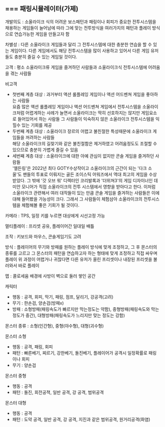 ===
패링시뮬레이터(가제)
---
개발의도 : 소울라이크 식의 어려운 보스패턴과 패링이나 회피가 중요한 전투시스템을 채용하는 게임들이 늘어남에 따라 그에 맞는 전투방식을 여러가지의 패턴과 플레이 방식으로 연습가능한 게임을 만들고자 함
    
차별성 : 다른 소울라이크 게임들과 달리 그 전투시스템에 대한 충분한 연습을 할 수 있는 게임이다. 다른 게임에서도 해당 전투시스템을 많이 사용하고 있어서 다른 게임 유저들도 충분히 즐길 수 있는 게임일 것이다.
    
고객 : 평소 소울라이크류 게임을 즐겨하던 사람들과 소울라이크식 전투시스템에 어려움을 겪는 사람들
    
비고객
  - 첫번째 계층 대상 : 과거부터 액션 롤플레잉 게임이나 액션 어드벤쳐 게임을 좋아하는 사람들<br/>
                      요즘 많은 액션 롤플레잉 게임이나 액션 어드벤쳐 게임에서 전투시스템을 소울라이크처럼 어렵게하는 사례가 늘면서 소울라이크는 딱히 선호하지는 않지만 게임요소로 들어있어서 하는 사람들
                      그 사람들이 익숙하지 않은 소울라이크 전투시스템을 익힐수 있는 기회를 제공
  - 두번째 계층 대상 : 소울라이크 장르의 어렵고 불친절한 특성때문에 소울라이크 게임들을 꺼려하는 사람들<br/>
                      해당 소울라이크의 길찾기와 같은 불친절함은 제거하였고 어려움정도도 조절할 수 있으므로 충분히 가볍게 즐길 수 있음
  - 세번째 계층 대상 : 소울라이크에 대한 아예 관심이 없지만 콘솔 게임을 즐겨하던 사람들<br/>
                      '엘든링'은 2022년 최다 GOTY수상작이고 소울라이크의 근간이 되는 '다크 소울'도 팬들의 투표로 이뤄지는 골든 조이스틱 어워즈에서 역대 최고의 게임을 수상받았다.
                        그 밖에 '갓 오브 워' 디렉터인 코리발록과 '더위쳐3'의 게임 디자이너인 데미안 모니어가 직접 소울라이크의 전투 시스템에서 영향을 받아다고 한다.
                        이처럼 소울라이크 관련해서 여러 대작들이 있는 만큼 콘솔 게임을 즐겨하는 사람들은 이에 대해 들어봤을 가능성이 크다.
                        그래서 그 사람들이 체험삼아 소울라이크의 전투시스템을 체험해볼 좋은 기회가 될 것이다.  
     
카메라 : TPS, 일정 키를 누르면 대상에게 시선고정 가능
        
멀티플레이 : 프리셋 공유, 플레이어간 일대일 배틀
    
조작 : 키보드와 마우스, 콘솔게임기도 고려
       
방식 : 플레이어의 무기와 방패를 원하는 플레이 방식에 맞게 조정하고, 그 후 몬스터의 종류를 고르고 그 몬스터의 패턴을 연습하고자 하는 형태에 맞게 조정하고 직접 싸우며 플레이
       위 과정이 어렵거나 귀찮다면 다른 유저가 올린 프리셋이나 내장된 프리셋을 불러와서 바로 플레이
      
맵 : 콜로세움 배경에 사방이 벽으로 둘러 쌓인 공간
     
캐릭터
  - 행동 : 공격, 회피, 막기, 패링, 점프, 달리기, 강공격(고려)
  - 무기 : 한손검, 양손검(방패x)
  - 방패 : 소형방패(패링속도가 빠르지만 막는정도는 약함), 중형방패(패링속도와 막는정도가 중간), 대형방패(패링속도가 느리지만 맞는 정도는 강함)
    
몬스터 종류 : 소형(인간형), 중형(야수형), 대형(괴수형)
   
몬스터 소형
  - 행동 : 공격, 패링, 회피
  - 패턴 : 빠른베기, 찌르기, 강한베기, 돌진베기, 플레이어가 공격시 일정확률로 패링이나 회피
  - 무기 : 양손검
      
몬스터 중형
  - 행동 : 공격
  - 패턴 : 돌진, 회전공젹, 일반 공격, 강 공격, 범위공격
       
몬스터 대형
  - 행동 : 공격
  - 패턴 : 도약 공격, 일반 공격, 강 공격, 지진과 같은 범위공격, 원거리공격(화염)
        
